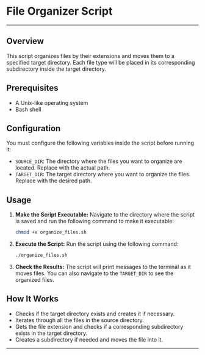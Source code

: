 # File Organizer Script
---
## Overview

This script organizes files by their extensions and moves them to a specified target directory. Each file type will be placed in its corresponding subdirectory inside the target directory.

## Prerequisites

- A Unix-like operating system
- Bash shell

## Configuration

You must configure the following variables inside the script before running it:

- `SOURCE_DIR`: The directory where the files you want to organize are located. Replace with the actual path.
- `TARGET_DIR`: The target directory where you want to organize the files. Replace with the desired path.

## Usage

1. **Make the Script Executable:** Navigate to the directory where the script is saved and run the following command to make it executable:

   ```bash
   chmod +x organize_files.sh
   ```

2. **Execute the Script:** Run the script using the following command:

   ```bash
   ./organize_files.sh
   ```

3. **Check the Results:** The script will print messages to the terminal as it moves files. You can also navigate to the `TARGET_DIR` to see the organized files.

## How It Works

- Checks if the target directory exists and creates it if necessary.
- Iterates through all the files in the source directory.
- Gets the file extension and checks if a corresponding subdirectory exists in the target directory.
- Creates a subdirectory if needed and moves the file into it.



---


